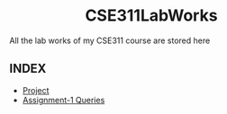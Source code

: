 <h1 align="center"> CSE311LabWorks</h1>
All the lab works of my CSE311 course are stored here

## INDEX
<ul>
  <li><a href="https://github.com/MusfiqDehan/Online-Music-Streaming-Platform_DBMS">Project</a></li>
  <li><a href="Assignment-1/Queries.md">Assignment-1 Queries</a></li>
</ul>
